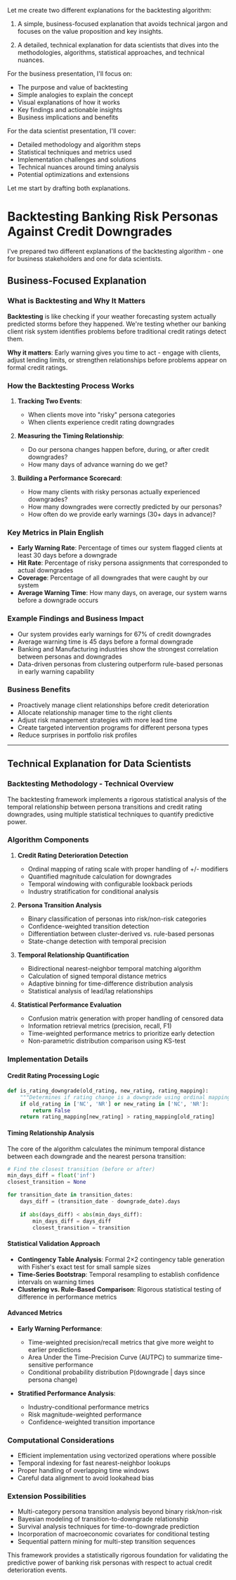 
Let me create two different explanations for the backtesting algorithm:

1. A simple, business-focused explanation that avoids technical jargon and focuses on the value proposition and key insights.

2. A detailed, technical explanation for data scientists that dives into the methodologies, algorithms, statistical approaches, and technical nuances.

For the business presentation, I'll focus on:
- The purpose and value of backtesting
- Simple analogies to explain the concept
- Visual explanations of how it works
- Key findings and actionable insights
- Business implications and benefits

For the data scientist presentation, I'll cover:
- Detailed methodology and algorithm steps
- Statistical techniques and metrics used
- Implementation challenges and solutions
- Technical nuances around timing analysis
- Potential optimizations and extensions

Let me start by drafting both explanations.

# Backtesting Banking Risk Personas Against Credit Downgrades

I've prepared two different explanations of the backtesting algorithm - one for business stakeholders and one for data scientists.

## Business-Focused Explanation

### What is Backtesting and Why It Matters

**Backtesting** is like checking if your weather forecasting system actually predicted storms before they happened. We're testing whether our banking client risk system identifies problems before traditional credit ratings detect them.

**Why it matters**: Early warning gives you time to act - engage with clients, adjust lending limits, or strengthen relationships before problems appear on formal credit ratings.

### How the Backtesting Process Works

1. **Tracking Two Events**: 
   - When clients move into "risky" persona categories
   - When clients experience credit rating downgrades

2. **Measuring the Timing Relationship**:
   - Do our persona changes happen before, during, or after credit downgrades?
   - How many days of advance warning do we get?

3. **Building a Performance Scorecard**:
   - How many clients with risky personas actually experienced downgrades?
   - How many downgrades were correctly predicted by our personas?
   - How often do we provide early warnings (30+ days in advance)?

### Key Metrics in Plain English

- **Early Warning Rate**: Percentage of times our system flagged clients at least 30 days before a downgrade
- **Hit Rate**: Percentage of risky persona assignments that corresponded to actual downgrades
- **Coverage**: Percentage of all downgrades that were caught by our system
- **Average Warning Time**: How many days, on average, our system warns before a downgrade occurs

### Example Findings and Business Impact

- Our system provides early warnings for 67% of credit downgrades
- Average warning time is 45 days before a formal downgrade
- Banking and Manufacturing industries show the strongest correlation between personas and downgrades
- Data-driven personas from clustering outperform rule-based personas in early warning capability

### Business Benefits

- Proactively manage client relationships before credit deterioration
- Allocate relationship manager time to the right clients
- Adjust risk management strategies with more lead time
- Create targeted intervention programs for different persona types
- Reduce surprises in portfolio risk profiles

---

## Technical Explanation for Data Scientists

### Backtesting Methodology - Technical Overview

The backtesting framework implements a rigorous statistical analysis of the temporal relationship between persona transitions and credit rating downgrades, using multiple statistical techniques to quantify predictive power.

### Algorithm Components

1. **Credit Rating Deterioration Detection**
   - Ordinal mapping of rating scale with proper handling of +/- modifiers
   - Quantified magnitude calculation for downgrades
   - Temporal windowing with configurable lookback periods
   - Industry stratification for conditional analysis

2. **Persona Transition Analysis**
   - Binary classification of personas into risk/non-risk categories
   - Confidence-weighted transition detection
   - Differentiation between cluster-derived vs. rule-based personas
   - State-change detection with temporal precision

3. **Temporal Relationship Quantification**
   - Bidirectional nearest-neighbor temporal matching algorithm
   - Calculation of signed temporal distance metrics
   - Adaptive binning for time-difference distribution analysis
   - Statistical analysis of lead/lag relationships

4. **Statistical Performance Evaluation**
   - Confusion matrix generation with proper handling of censored data
   - Information retrieval metrics (precision, recall, F1)
   - Time-weighted performance metrics to prioritize early detection
   - Non-parametric distribution comparison using KS-test

### Implementation Details

#### Credit Rating Processing Logic
```python
def is_rating_downgrade(old_rating, new_rating, rating_mapping):
    """Determines if rating change is a downgrade using ordinal mapping"""
    if old_rating in ['NC', 'NR'] or new_rating in ['NC', 'NR']:
        return False
    return rating_mapping[new_rating] > rating_mapping[old_rating]
```

#### Timing Relationship Analysis
The core of the algorithm calculates the minimum temporal distance between each downgrade and the nearest persona transition:

```python
# Find the closest transition (before or after)
min_days_diff = float('inf')
closest_transition = None

for transition_date in transition_dates:
    days_diff = (transition_date - downgrade_date).days
    
    if abs(days_diff) < abs(min_days_diff):
        min_days_diff = days_diff
        closest_transition = transition
```

#### Statistical Validation Approach

- **Contingency Table Analysis**: Formal 2×2 contingency table generation with Fisher's exact test for small sample sizes
- **Time-Series Bootstrap**: Temporal resampling to establish confidence intervals on warning times
- **Clustering vs. Rule-Based Comparison**: Rigorous statistical testing of difference in performance metrics

#### Advanced Metrics

- **Early Warning Performance**:
  - Time-weighted precision/recall metrics that give more weight to earlier predictions
  - Area Under the Time-Precision Curve (AUTPC) to summarize time-sensitive performance
  - Conditional probability distribution P(downgrade | days since persona change)

- **Stratified Performance Analysis**:
  - Industry-conditional performance metrics
  - Risk magnitude-weighted performance
  - Confidence-weighted transition importance

### Computational Considerations

- Efficient implementation using vectorized operations where possible
- Temporal indexing for fast nearest-neighbor lookups
- Proper handling of overlapping time windows
- Careful data alignment to avoid lookahead bias

### Extension Possibilities

- Multi-category persona transition analysis beyond binary risk/non-risk
- Bayesian modeling of transition-to-downgrade relationship
- Survival analysis techniques for time-to-downgrade prediction
- Incorporation of macroeconomic covariates for conditional testing
- Sequential pattern mining for multi-step transition sequences

This framework provides a statistically rigorous foundation for validating the predictive power of banking risk personas with respect to actual credit deterioration events.
